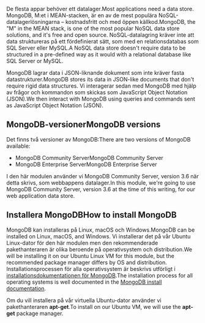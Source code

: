 <span data-ttu-id="c62f7-101">De flesta appar behöver ett datalager.</span><span class="sxs-lookup"><span data-stu-id="c62f7-101">Most applications need a data store.</span></span> <span data-ttu-id="c62f7-102">MongoDB, M:et i MEAN-stacken, är en av de mest populära NoSQL-datalagerlösningarna – kostnadsfritt och med öppen källkod.</span><span class="sxs-lookup"><span data-stu-id="c62f7-102">MongoDB, the "M" in the MEAN stack, is one of the most popular NoSQL data store solutions, and it's free and open source.</span></span> <span data-ttu-id="c62f7-103">NoSQL-datalagring kräver inte att data struktureras på ett fördefinierat sätt, som med en relationsdatabas som SQL Server eller MySQL.</span><span class="sxs-lookup"><span data-stu-id="c62f7-103">A NoSQL data store doesn't require data to be structured in a pre-defined way as it would with a relational database like SQL Server or MySQL.</span></span>

<span data-ttu-id="c62f7-104">MongoDB lagrar data i JSON-liknande dokument som inte kräver fasta datastrukturer.</span><span class="sxs-lookup"><span data-stu-id="c62f7-104">MongoDB stores its data in JSON-like documents that don't require rigid data structures.</span></span> <span data-ttu-id="c62f7-105">Vi interagerar sedan med MongoDB med hjälp av frågor och kommandon som skickas som JavaScript Object Notation (JSON).</span><span class="sxs-lookup"><span data-stu-id="c62f7-105">We then interact with MongoDB using queries and commands sent as JavaScript Object Notation (JSON).</span></span>

## <a name="mongodb-versions"></a><span data-ttu-id="c62f7-106">MongoDB-versioner</span><span class="sxs-lookup"><span data-stu-id="c62f7-106">MongoDB versions</span></span>

<span data-ttu-id="c62f7-107">Det finns två versioner av MongoDB:</span><span class="sxs-lookup"><span data-stu-id="c62f7-107">There are two versions of MongoDB available:</span></span>

- <span data-ttu-id="c62f7-108">MongoDB Community Server</span><span class="sxs-lookup"><span data-stu-id="c62f7-108">MongoDB Community Server</span></span>
- <span data-ttu-id="c62f7-109">MongoDB Enterprise Server</span><span class="sxs-lookup"><span data-stu-id="c62f7-109">MongoDB Enterprise Server</span></span>

<span data-ttu-id="c62f7-110">I den här modulen använder vi MongoDB Community Server, version 3.6 när detta skrivs, som webbappens datalager.</span><span class="sxs-lookup"><span data-stu-id="c62f7-110">In this module, we're going to use MongoDB Community Server, version 3.6 at the time of this writing, for our web application data store.</span></span>

## <a name="how-to-install-mongodb"></a><span data-ttu-id="c62f7-111">Installera MongoDB</span><span class="sxs-lookup"><span data-stu-id="c62f7-111">How to install MongoDB</span></span>

<span data-ttu-id="c62f7-112">MongoDB kan installeras på Linux, macOS och Windows.</span><span class="sxs-lookup"><span data-stu-id="c62f7-112">MongoDB can be installed on Linux, macOS, and Windows.</span></span> <span data-ttu-id="c62f7-113">Vi installerar det på vår Ubuntu Linux-dator för den här modulen men den rekommenderade pakethanteraren är olika beroende på operativsystem och distribution.</span><span class="sxs-lookup"><span data-stu-id="c62f7-113">We will be installing it on our Ubuntu Linux VM for this module, but the recommended package manager differs by OS and distribution.</span></span> <span data-ttu-id="c62f7-114">Installationsprocessen för alla operativsystem är beskrivs utförligt i [installationsdokumentationen för MongoDB](https://docs.mongodb.com/manual/administration/install-community/).</span><span class="sxs-lookup"><span data-stu-id="c62f7-114">The installation process for all operating systems is well documented in the [MongoDB install documentation](https://docs.mongodb.com/manual/administration/install-community/).</span></span>

<span data-ttu-id="c62f7-115">Om du vill installera på vår virtuella Ubuntu-dator använder vi pakethanteraren **apt-get**.</span><span class="sxs-lookup"><span data-stu-id="c62f7-115">To install on our Ubuntu VM, we will use the **apt-get** package manager.</span></span>